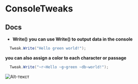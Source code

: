 # ConsoleTweaks
## Docs
- **Write()**
**you can use Write() to output data in the console**
```c#
  Tweak.Write("Hello green world!");
```
**you can also assign a color to each character or passage**
```c#
  Tweak.Write("~r~Hello ~g~green ~db~world!");
```
![Alt-текст](https://vk.com/closeaware?z=photo-202061385_457239017%2Falbum-202061385_00%2Frev "Орк")
